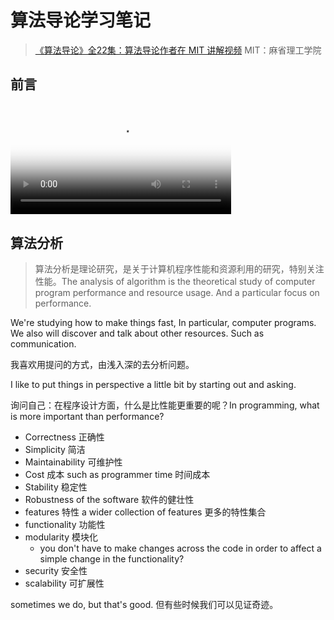 # 算法导论学习笔记

> [《算法导论》全22集：算法导论作者在 MIT 讲解视频](https://www.bilibili.com/video/BV1d441117h5) MIT：麻省理工学院

## 前言

<video poster="https://wugenqiang.gitee.io/notebook/images/video-poster.png" src="https://wugenqiang.gitee.io/notebook/videos/0001.mp4" controls width="70%"></video>

## 算法分析

> 算法分析是理论研究，是关于计算机程序性能和资源利用的研究，特别关注性能。The analysis of algorithm is the theoretical study of computer program performance and resource usage. And a particular focus on performance.

We're studying how to make things fast, In particular, computer programs. We also will discover and talk about other resources. Such as communication. 

我喜欢用提问的方式，由浅入深的去分析问题。

I like to put things in perspective a little bit by starting out and asking.

询问自己：在程序设计方面，什么是比性能更重要的呢？In programming, what is more important than performance?

* Correctness 正确性
* Simplicity 简洁
* Maintainability 可维护性
* Cost 成本 such as programmer time 时间成本
* Stability 稳定性
* Robustness of the software 软件的健壮性
* features 特性 a wider collection of features 更多的特性集合
* functionality 功能性
* modularity 模块化
  * you don't have to make changes across the code in order to affect a simple change in the functionality?
* security 安全性
* scalability 可扩展性

sometimes we do, but that's good. 但有些时候我们可以见证奇迹。













